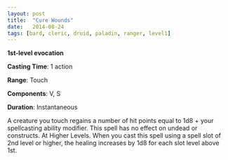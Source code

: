 ```yaml
---
layout: post
title:  "Cure Wounds"
date:   2014-08-24
tags: [bard, cleric, druid, paladin, ranger, level1]
---
```


**1st-level evocation**

**Casting Time**: 1 action

**Range**: Touch

**Components**: V, S

**Duration**: Instantaneous

A creature you touch regains a number of hit points equal to 1d8 + your spellcasting ability modifier. This spell has no effect on undead or constructs. At Higher Levels. When you cast this spell using a spell slot of 2nd level or higher, the healing increases by 1d8 for each slot level above 1st.